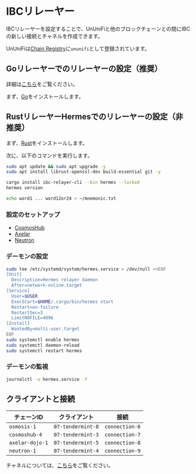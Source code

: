 # IBCリレーヤー

IBCリレーヤーを設定することで、UnUniFiと他のブロックチェーンとの間にIBCの新しい接続とチャネルを作成できます。

UnUniFiは[Chain Registry](https://github.com/cosmos/chain-registry)に`ununifi`として登録されています。

## Goリレーヤーでのリレーヤーの設定（推奨）

詳細は[こちら](https://github.com/cosmos/relayer)をご覧ください。

まず、[Go](https://go.dev/doc/install)をインストールします。

## RustリレーヤーHermesでのリレーヤーの設定（非推奨）

まず、[Rust](https://www.rust-lang.org/tools/install)をインストールします。

次に、以下のコマンドを実行します。

```bash
sudo apt update && sudo apt upgrade -y
sudo apt install librust-openssl-dev build-essential git -y

cargo install ibc-relayer-cli --bin hermes --locked
hermes version

echo word1 ... word12or24 > ~/mnemonic.txt
```

### 設定のセットアップ

- [CosmosHub](https://github.com/UnUniFi/gitbook/blob/main/develop/relayer/cosmoshub.md)
- [Axelar](https://github.com/UnUniFi/gitbook/blob/main/develop/relayer/axelar.md)
- [Neutron](https://github.com/UnUniFi/gitbook/blob/main/develop/relayer/neutron.md)

### デーモンの設定

```bash
sudo tee /etc/systemd/system/hermes.service > /dev/null <<EOF
[Unit]
  Description=Hermes relayer daemon
  After=network-online.target
[Service]
  User=$USER
  ExecStart=$HOME/.cargo/bin/hermes start
  Restart=on-failure
  RestartSec=3
  LimitNOFILE=4096
[Install]
  WantedBy=multi-user.target
EOF
sudo systemctl enable hermes
sudo systemctl daemon-reload
sudo systemctl restart hermes
```

### デーモンの監視

```bash
journalctl -u hermes.service -f
```

## クライアントと接続

| チェーンID | クライアント | 接続 |
| --------------- | ----------------- | -------------- |
| `osmosis-1` | `07-tendermint-8` | `connection-6` |
| `cosmoshub-4` | `07-tendermint-3` | `connection-7` |
| `axelar-dojo-1` | `07-tendermint-5` | `connection-8` |
| `neutron-1` | `07-tendermint-4` | `connection-9` |

チャネルについては、[こちら](ibc-channels.md)をご覧ください。
